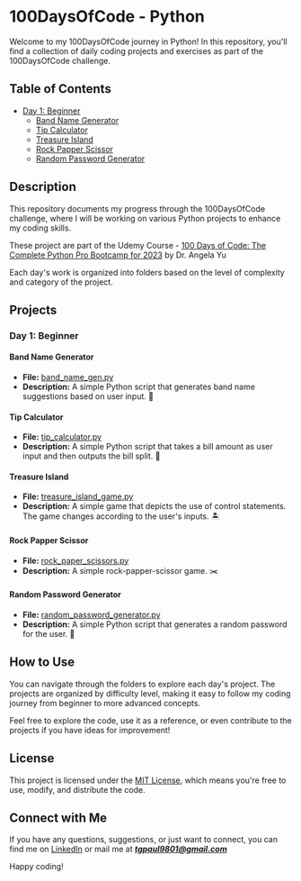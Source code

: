 # 100DaysOfCode - Python

Welcome to my 100DaysOfCode journey in Python! In this repository, you'll find a collection of daily coding projects and exercises as part of the 100DaysOfCode challenge.

## Table of Contents

- [Day 1: Beginner](Daily%20Projects/Beginner)
  - [Band Name Generator](Daily%20Projects/Beginner/band_name_gen.py)
  - [Tip Calculator](Daily%20Projects/Beginner/tip_calculator.py)
  - [Treasure Island](Daily%20Projects/Beginner/treasure_island_game.py)
  - [Rock Papper Scissor](Daily%20Projects/Beginner/rock_paper_scissors.py)
  - [Random Password Generator](Daily%20Projects/Beginner/random_password_generator.py)

## Description

This repository documents my progress through the 100DaysOfCode challenge, where I will be working on various Python projects to enhance my coding skills.

These project are part of the Udemy Course - [100 Days of Code: The Complete Python Pro Bootcamp for 2023](https://www.udemy.com/course/100-days-of-code/) by Dr. Angela Yu

Each day's work is organized into folders based on the level of complexity and category of the project.

## Projects

### Day 1: Beginner

#### Band Name Generator

- **File:** [band_name_gen.py](Daily%20Projects/Beginner/band_name_gen.py)
- **Description:** A simple Python script that generates band name suggestions based on user input. 🎼
  
#### Tip Calculator
- **File:** [tip_calculator.py](Daily%20Projects/Beginner/tip_calculator.py)
- **Description:** A simple Python script that takes a bill amount as user input and then outputs the bill split. 💸

#### Treasure Island
- **File:** [treasure_island_game.py](Daily%20Projects/Beginner/treasure_island_game.py)
- **Description:** A simple game that depicts the use of control statements. The game changes according to the user's inputs. 🏝️

#### Rock Papper Scissor
- **File:** [rock_paper_scissors.py](Daily%20Projects/Beginner/rock_paper_scissors.py)
- **Description:** A simple rock-papper-scissor game. ✂️

#### Random Password Generator
- **File:** [random_password_generator.py](Daily%20Projects/Beginner/random_password_generator.py)
- **Description:** A simple Python script that generates a random password for the user. 🔑

## How to Use

You can navigate through the folders to explore each day's project. The projects are organized by difficulty level, making it easy to follow my coding journey from beginner to more advanced concepts.

Feel free to explore the code, use it as a reference, or even contribute to the projects if you have ideas for improvement!

## License

This project is licensed under the [MIT License](https://www.youtube.com/watch?v=dQw4w9WgXcQ), which means you're free to use, modify, and distribute the code.

## Connect with Me

If you have any questions, suggestions, or just want to connect, you can find me on [LinkedIn](https://twitter.com/yourusername) or mail me at ***tgpaul9801@gmail.com***

Happy coding!
